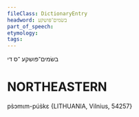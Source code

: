 ```yaml
---
fileClass: DictionaryEntry
headword: בשׂמים־פּושקע
part_of_speech: 
etymology: 
tags: 
---
```

בשׂמים־פּושקע
־ס
די

NORTHEASTERN
==============

ps̀ɔmɩm-pús̀kɛ {LITHUANIA, Vilnius, 54257}